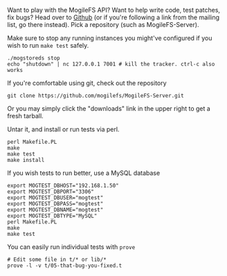 Want to play with the MogileFS API? Want to help write code, test patches, fix
bugs? Head over to [Github](http://github.com/mogilefs/) (or if you're following a
link from the mailing list, go there instead). Pick a repository (such as
MogileFS-Server).

Make sure to stop any running instances you might've configured if you
wish to run `make test` safely.
```
./mogstoreds stop
echo "shutdown" | nc 127.0.0.1 7001 # kill the tracker. ctrl-c also works
```

If you're comfortable using git, check out the repository
```
git clone https://github.com/mogilefs/MogileFS-Server.git
```

Or you may simply click the "downloads" link in the upper right to get a fresh
tarball.

Untar it, and install or run tests via perl.
```
perl Makefile.PL
make
make test
make install
```

If you wish tests to run better, use a MySQL database
```
export MOGTEST_DBHOST="192.168.1.50"
export MOGTEST_DBPORT="3306"
export MOGTEST_DBUSER="mogtest"
export MOGTEST_DBPASS="mogtest"
export MOGTEST_DBNAME="mogtest"
export MOGTEST_DBTYPE="MySQL"
perl Makefile.PL
make
make test
```

You can easily run individual tests with `prove`
```
# Edit some file in t/* or lib/*
prove -l -v t/05-that-bug-you-fixed.t
```
